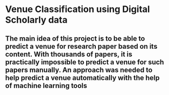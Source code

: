 # Venue Classification using Digital Scholarly data
## The main idea of this project is to be able to predict a venue for research paper based on its content. With thousands of papers, it is practically impossible to predict a venue for such papers manually. An approach was needed to help predict a venue automatically with the help of machine learning tools

